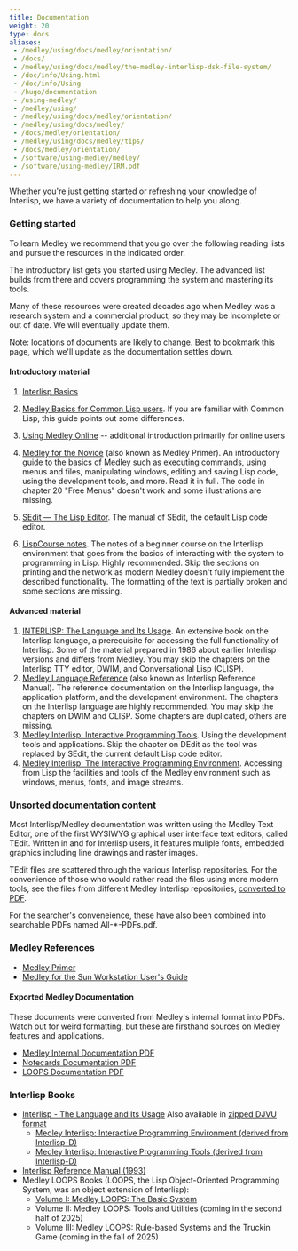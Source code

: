```yaml
---
title: Documentation
weight: 20
type: docs
aliases:
 - /medley/using/docs/medley/orientation/
 - /docs/
 - /medley/using/docs/medley/the-medley-interlisp-dsk-file-system/
 - /doc/info/Using.html
 - /doc/info/Using
 - /hugo/documentation
 - /using-medley/
 - /medley/using/
 - /medley/using/docs/medley/orientation/
 - /medley/using/docs/medley/
 - /docs/medley/orientation/
 - /medley/using/docs/medley/tips/
 - /docs/medley/orientation/
 - /software/using-medley/medley/
 - /software/using-medley/IRM.pdf
---
```


Whether you're just getting started or refreshing your knowledge of Interlisp, we have a variety of documentation to help you along.

### Getting started

To learn Medley we recommend that you go over the following reading lists and pursue the resources in the indicated order.

The introductory list gets you started using Medley. The advanced list builds from there and covers programming the system and mastering its tools.

Many of these resources were created decades ago when Medley was a research system and a commercial product, so they may be incomplete or out of date. We will eventually update them.

Note: locations of documents are likely to change. Best to bookmark this page, which we'll update as the documentation settles down.

#### Introductory material

1. [Interlisp Basics](il-using)
2. [Medley Basics for Common Lisp users](cl-using). 
If you are familiar with Common Lisp, this guide points out some differences.
3. [Using Medley Online](online-using) -- additional introduction primarily for online users
1. [Medley for the Novice](/documentation/Medley-Primer.pdf) (also known as Medley Primer).  An introductory guide to the basics of Medley such as executing commands, using menus and files, manipulating windows, editing and saving Lisp code, using the development tools, and more. Read it in full. The code in chapter 20 "Free Menus" doesn't work and some illustrations are missing.
1. [SEdit — The Lisp Editor](https://drive.google.com/file/d/12LW5zCZauJvC63NRMJhjNv5qJkuuCflb/view?usp=sharing). The manual of SEdit, the default Lisp code editor.

1. [LispCourse notes](https://interlisp.org/documentation/lispcourse.pdf). The notes of a beginner course on the Interlisp environment that goes from the basics of interacting with the system to programming in Lisp. Highly recommended. Skip the sections on printing and the network as modern Medley doesn't fully implement the described functionality. The formatting of the text is partially broken and some sections are missing. 

#### Advanced material

1. [INTERLISP: The Language and Its Usage](/documentation/1986-interlisp-language-book-1.pdf). An extensive book on the Interlisp language, a prerequisite for accessing the full functionality of Interlisp. Some of the material prepared in 1986 about earlier Interlisp versions and differs from Medley. You may skip the chapters on the Interlisp TTY editor, DWIM, and Conversational Lisp (CLISP).
1. [Medley Language Reference](/documentation/IRM.pdf) (also known as Interlisp Reference Manual). The reference documentation on the Interlisp language, the application platform, and the development environment. The chapters on the Interlisp language are highly recommended. You may skip the chapters on DWIM and CLISP. Some chapters are duplicated, others are missing.
1. [Medley Interlisp: Interactive Programming Tools](/documentation/2021-interlisp-book-3.pdf). Using the development tools and applications. Skip the chapter on DEdit as the tool was replaced by SEdit, the current default Lisp code editor.
1. [Medley Interlisp: The Interactive Programming Environment](/documentation/20211225-interlisp-book-2.pdf). Accessing from Lisp the facilities and tools of the Medley environment such as windows, menus, fonts, and image streams.

### Unsorted documentation content

Most Interlisp/Medley documentation was written using the Medley Text Editor, one of the first WYSIWYG graphical user interface text editors, called TEdit. Written in and for Interlisp users, it features muliple fonts, embedded graphics including line drawings and raster images.

TEdit files are scattered through the various Interlisp repositories. For the convenience of those who would rather read the files using more modern tools, see the files from different Medley Interlisp repositories, [converted to PDF](https://drive.google.com/drive/folders/10ZBQty5gEwdBnZHtEbXfe5f1dHGziGZG?usp=sharing).
 
For the searcher's conveneience, these have also been combined into searchable PDFs named All-*-PDFs.pdf.

### Medley References

- [Medley Primer](/documentation/Medley-Primer.pdf)
- [Medley for the Sun Workstation User's Guide](/documentation/SunUserGuide.pdf)

<!-- - <a href="1992-02-An_Introduction_to_Medley_Release_2.0.pdf">Introduction to Medley, Release 2.0</a> -->

#### Exported Medley Documentation
These documents were converted from Medley's internal format into PDFs. Watch out for weird formatting, but these are firsthand sources on Medley features and applications.

- [Medley Internal Documentation PDF](/documentation/All-Medley-PDFs.pdf)
- [Notecards Documentation PDF](/documentation/All-Notecards-PDFs.pdf)
- [LOOPS Documentation PDF](/documentation/All-Loops-PDFs.pdf)


### Interlisp Books

- [Interlisp - The Language and Its Usage](/documentation/1986-interlisp-language-book-1.pdf)
  Also available in [zipped DJVU format](/documentation/1986-Interlisp-Language-Usage.ocr.djvu.zip)
  - [Medley Interlisp: Interactive Programming Environment (derived from Interlisp-D)](/documentation/20211225-interlisp-book-2.pdf)
  - [Medley Interlisp: Interactive Programming Tools (derived from Interlisp-D)](/documentation/2021-interlisp-book-3.pdf)
- [Interlisp Reference Manual (1993)](/documentation/IRM.pdf)
- Medley LOOPS Books (LOOPS, the Lisp Object-Oriented Programming System, was an object extension of Interlisp):
  - [Volume I: Medley LOOPS: The Basic System](/documentation/2024-loops-book-1.pdf)
  - Volume II: Medley LOOPS: Tools and Utilities (coming in the second half of 2025)
  - Volume III: Medley LOOPS: Rule-based Systems and the Truckin Game (coming in the fall of 2025)

